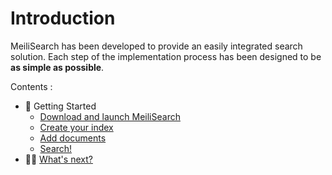 # Introduction

MeiliSearch has been developed to provide an easily integrated search solution. Each step of the implementation process has been designed to be **as simple as possible**.

Contents :

- 🚀 Getting Started
  - [Download and launch MeiliSearch](/guides/introduction/quick_start_guide.md#download-and-launch)
  - [Create your index](/guides/introduction/quick_start_guide.md#create-your-index)
  - [Add documents](/guides/introduction/quick_start_guide.md#add-documents)
  - [Search!](/guides/introduction/quick_start_guide.md#search)
- 👩‍🚀 [What's next?](/guides/introduction/whats_next.md)
